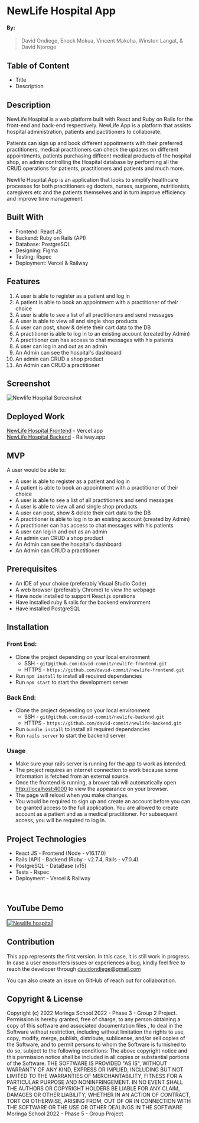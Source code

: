 # NewLife Hospital App

#### By:

> David Ondiege, Enock Mokua, Vincent Makoha, Winston Langat, & David Njoroge

## Table of Content

- Title
- Description

## Description

NewLife Hospital is a web platform built with React and Ruby on Rails for the front-end and back-end respectively. NewLife App is a platform that assists hospital administration, patients and pactitioners to collaborate.

Patients can sign up and book different appoitments with their preferred practitioners, medical practitioners can check the updates on different appointments,
patients purchasing diffeent medical products of the hospital shop,
an admin controlling the Hospital database by performing all the CRUD operations for patients, practitioners and patients and much more.

Newlife Hospital App is an application that looks to simplify healthcare processes for both practitioners eg doctors, nurses, surgeons, nutritionists, caregivers etc and the patients themselves and in turn improve efficiency and improve time management.

## Built With

- Frontend: React JS
- Backend: Ruby on Rails (API)
- Database: PostgreSQL
- Designing: Figma
- Testing: Rspec
- Deployment: Vercel & Railway

## Features

1. A user is able to register as a patient and log in
2. A patient is able to book an appointment with a practitioner of their choice
3. A user is able to see a list of all practitioners and send messages
4. A user is able to view all and single shop products
5. A user can post, show & delete their cart data to the DB
6. A practitioner is able to log in to an existing account (created by Admin)
7. A practitioner can has access to chat messages with his patients
8. A user can log in and out as an admin
9. An Admin can see the hospital's dashboard
10. An admin can CRUD a shop product
11. An Admin can CRUD a practitioner

## Screenshot

![Newlife Hospital Screenshot](https://i.postimg.cc/hGPL9kfQ/Screenshot-from-2023-01-20-20-19-19.png)

## Deployed Work

[NewLife Hospital Frontend](https://newlife-frontend.vercel.app/) - Vercel.app
<br />
[NewLife Hospital Backend](https://newlife-backend-production.up.railway.app/) - Railway.app

## MVP

A user would be able to:

- A user is able to register as a patient and log in
- A patient is able to book an appointment with a practitioner of their choice
- A user is able to see a list of all practitioners and send messages
- A user is able to view all and single shop products
- A user can post, show & delete their cart data to the DB
- A practitioner is able to log in to an existing account (created by Admin)
- A practitioner can has access to chat messages with his patients
- A user can log in and out as an admin
- An admin can CRUD a shop product
- An Admin can see the hospital's dashboard
- An Admin can CRUD a practitioner
  <br />

## Prerequisites

- An IDE of your choice (preferably Visual Studio Code)
- A web browser (preferably Chrome) to view the webpage
- Have node installed to support React.js oprations
- Have installed ruby & rails for the backend environment
- Have installed PostgreSQL

## Installation

### Front End:

- Clone the project depending on your local environment
  - SSH - `git@github.com:david-commit/newlife-frontend.git`
  - HTTPS - `https://github.com/david-commit/newlife-frontend.git`
- Run `npm install` to install all required dependancies
- Run `npm start` to start the development server

### Back End:

- Clone the project depending on your local environment
  - SSH - `git@github.com:david-commit/newlife-backend.git`
  - HTTPS - `https://github.com/david-commit/newlife-backend.git`
- Run `bundle install` to install all required dependancies
- Run `rails server` to start the backend server

### Usage

- Make sure your rails server is running for the app to work as intended.
- The project requires an internet connection to work because some information is fetched from an external source.
- Once the frontend is running, a brower tab will automatically open [http://localhost:4000](http://localhost:4000) to view the appearance on your browser.
- The page will reload when you make changes.
- You would be required to sign up and create an account before you can be granted access to the full application. You are allowed to create account as a patient and as a medical practitioner. For subsequent access, you will be required to log in.
  <br />

## Project Technologies

- React JS - Frontend (Node - v16.17.0)
- Rails (API) - Backend (Ruby - v2.7.4, Rails - v7.0.4)
- PostgreSQL - DataBase (v15)
- Tests - Rspec
- Deployment - Vercel & Railway
<br />

## YouTube Demo

<a href="https://youtu.be/YK-BGHdsS68
" target="_blank"><img src="https://i.postimg.cc/hGPL9kfQ/Screenshot-from-2023-01-20-20-19-19.png" 
alt="Newlife hospital" border="1" /></a>


## Contribution

This app represents the first version. In this case, it is still work in progress. In case a user encounters issues or experiences a bug, kindly feel free to reach the developer through davidondiege@gmail.com

You can also create an issue on GitHub of reach out for collaboration.

## Copyright & License

Copyright (c) 2022 Moringa School 2022 - Phase 3 - Group 2 Project. Permission is hereby granted, free of charge, to any person obtaining a copy of this software and associated documentation files , to deal in the Software without restriction, including without limitation the rights to use, copy, modify, merge, publish, distribute, sublicense, and/or sell copies of the Software, and to permit persons to whom the Software is furnished to do so, subject to the following conditions:
The above copyright notice and this permission notice shall be included in all copies or substantial portions of the Software.
THE SOFTWARE IS PROVIDED "AS IS", WITHOUT WARRANTY OF ANY KIND, EXPRESS OR IMPLIED, INCLUDING BUT NOT LIMITED TO THE WARRANTIES OF MERCHANTABILITY, FITNESS FOR A PARTICULAR PURPOSE AND NONINFRINGEMENT. IN NO EVENT SHALL THE AUTHORS OR COPYRIGHT HOLDERS BE LIABLE FOR ANY CLAIM, DAMAGES OR OTHER LIABILITY, WHETHER IN AN ACTION OF CONTRACT, TORT OR OTHERWISE, ARISING FROM, OUT OF OR IN CONNECTION WITH THE SOFTWARE OR THE USE OR OTHER DEALINGS IN THE SOFTWARE
Moringa School 2022 - Phase 5 - Group Project
